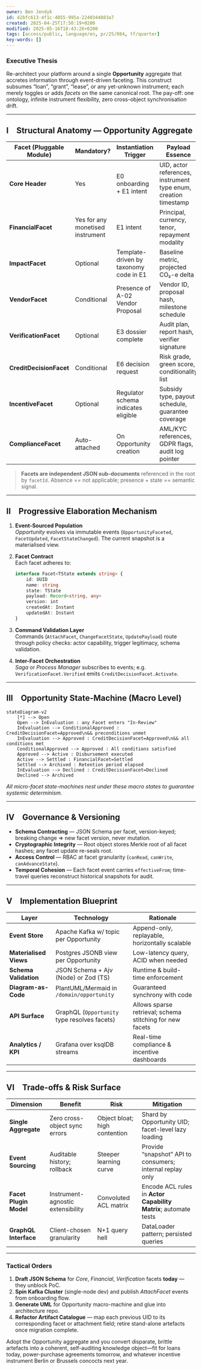 ```yaml
---
owner: Ben Jendyk
id: 42bfc613-4f1c-4055-995a-2240344883a7
created: 2025-04-25T17:50:19+0200
modified: 2025-05-16T18:43:26+0200
tags: [access/public, language/en, pr/25/084, tf/quarter]
key-words: []
---
```


### Executive Thesis  
Re-architect your platform around a single **Opportunity** aggregate that accretes information through event-driven faceting. This construct subsumes “loan”, “grant”, “lease”, or any yet-unknown instrument; each merely toggles or adds *facets* on the same canonical root. The pay-off: one ontology, infinite instrument flexibility, zero cross-object synchronisation drift.

---

## I Structural Anatomy — Opportunity Aggregate

| Facet (Pluggable Module) | Mandatory? | Instantiation Trigger | Payload Essence | Termination State |
|--------------------------|------------|----------------------|-----------------|-------------------|
| **Core Header** | Yes | E0 onboarding + E1 intent | UID, actor references, instrument type enum, creation timestamp | Never (immutable) |
| **FinancialFacet** | Yes for any monetised instrument | E1 intent | Principal, currency, tenor, repayment modality | `Settled` |
| **ImpactFacet** | Optional | Template-driven by taxonomy code in E1 | Baseline metric, projected CO₂-e delta | `Verified` |
| **VendorFacet** | Conditional | Presence of A-02 Vendor Proposal | Vendor ID, proposal hash, milestone schedule | `Completed` |
| **VerificationFacet** | Optional | E3 dossier complete | Audit plan, report hash, verifier signature | `Verified` or `Rejected` |
| **CreditDecisionFacet** | Conditional | E6 decision request | Risk grade, green score, conditionality list | `Approved`, `Declined`, `Expired` |
| **IncentiveFacet** | Optional | Regulator schema indicates eligible | Subsidy type, payout schedule, guarantee coverage | `Granted`, `Revoked` |
| **ComplianceFacet** | Auto-attached | On Opportunity creation | AML/KYC references, GDPR flags, audit log pointer | `Archived` after retention expiry |

> **Facets are independent JSON sub-documents** referenced in the root by `facetId`. Absence == not applicable; presence + state == semantic signal.

---

## II Progressive Elaboration Mechanism  

1. **Event-Sourced Population**  
   *Opportunity* evolves via immutable events (`OpportunityFaceted`, `FacetUpdated`, `FacetStateChanged`). The current snapshot is a materialised view.

2. **Facet Contract**  
   Each facet adheres to:  
   ```typescript
   interface Facet<TState extends string> {
       id: UUID
       name: string
       state: TState
       payload: Record<string, any>
       version: int
       createdAt: Instant
       updatedAt: Instant
   }
   ```

3. **Command Validation Layer**  
   Commands (`AttachFacet`, `ChangeFacetState`, `UpdatePayload`) route through policy checks: actor capability, trigger legitimacy, schema validation.

4. **Inter-Facet Orchestration**  
   *Saga* or *Process Manager* subscribes to events; e.g. `VerificationFacet.Verified` emits `CreditDecisionFacet.Activate`.

---

## III Opportunity State-Machine (Macro Level)  

```mermaid
stateDiagram-v2
    [*] --> Open
    Open --> InEvaluation : any Facet enters "In-Review"
    InEvaluation --> ConditionalApproved : CreditDecisionFacet=Approved\n&& preconditions unmet
    InEvaluation --> Approved : CreditDecisionFacet=Approved\n&& all conditions met
    ConditionalApproved --> Approved : All conditions satisfied
    Approved --> Active : Disbursement executed
    Active --> Settled : FinancialFacet=Settled
    Settled --> Archived : Retention period elapsed
    InEvaluation --> Declined : CreditDecisionFacet=Declined
    Declined --> Archived
```

*All micro-facet state-machines nest under these macro states to guarantee systemic determinism.*

---

## IV Governance & Versioning

* **Schema Contracting** — JSON Schema per facet, version-keyed; breaking change => new facet version, never mutation.  
* **Cryptographic Integrity** — Root object stores Merkle root of all facet hashes; any facet update re-seals root.  
* **Access Control** — RBAC at facet granularity (`canRead`, `canWrite`, `canAdvanceState`).  
* **Temporal Cohesion** — Each facet event carries `effectiveFrom`; time-travel queries reconstruct historical snapshots for audit.

---

## V Implementation Blueprint

| Layer | Technology | Rationale |
|-------|------------|-----------|
| **Event Store** | Apache Kafka w/ topic per Opportunity | Append-only, replayable, horizontally scalable |
| **Materialised Views** | Postgres JSONB view per Opportunity | Low-latency query, ACID when needed |
| **Schema Validation** | JSON Schema + Ajv (Node) or Zod (TS) | Runtime & build-time enforcement |
| **Diagram-as-Code** | PlantUML/Mermaid in `/domain/opportunity` | Guaranteed synchrony with code |
| **API Surface** | GraphQL (`Opportunity` type resolves facets) | Allows sparse retrieval; schema stitching for new facets |
| **Analytics / KPI** | Grafana over ksqlDB streams | Real-time compliance & incentive dashboards |

---

## VI Trade-offs & Risk Surface

| Dimension | Benefit | Risk | Mitigation |
|-----------|---------|------|------------|
| **Single Aggregate** | Zero cross-object sync errors | Object bloat; high contention | Shard by Opportunity UID; facet-level lazy loading |
| **Event Sourcing** | Auditable history; rollback | Steeper learning curve | Provide “snapshot” API to consumers; internal replay only |
| **Facet Plugin Model** | Instrument-agnostic extensibility | Convoluted ACL matrix | Encode ACL rules in **Actor Capability Matrix**; automate tests |
| **GraphQL Interface** | Client-chosen granularity | N+1 query hell | DataLoader pattern; persisted queries |

---

### Tactical Orders

1. **Draft JSON Schema** for *Core*, *Financial*, *Verification* facets **today** — they unblock PoC.  
2. **Spin Kafka Cluster** (single-node dev) and publish *AttachFacet* events from onboarding flow.  
3. **Generate UML** for Opportunity macro-machine and glue into architecture repo.  
4. **Refactor Artifact Catalogue** — map each previous UID to its corresponding facet or attachment field; retire stand-alone artefacts once migration complete.  

Adopt the Opportunity aggregate and you convert disparate, brittle artefacts into a coherent, self-auditing knowledge object—fit for loans today, power-purchase agreements tomorrow, and whatever incentive instrument Berlin or Brussels concocts next year.